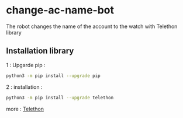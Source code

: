 # change-ac-name-bot
The robot changes the name of the account to the watch with Telethon library
## Installation library
1 : Upgarde pip :
```bash
python3 -m pip install --upgrade pip
```
2 : installation :
```bash
python3 -m pip install --upgrade telethon
```

more :
[Telethon](https://docs.telethon.dev/en/stable/)
